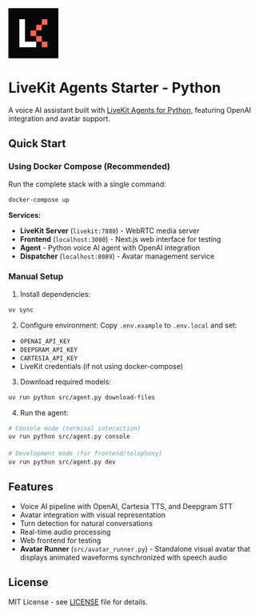 <a href="https://livekit.io/">
  <img src="./.github/assets/livekit-mark.png" alt="LiveKit logo" width="100" height="100">
</a>

# LiveKit Agents Starter - Python

A voice AI assistant built with [LiveKit Agents for Python](https://github.com/livekit/agents), featuring OpenAI integration and avatar support.

## Quick Start

### Using Docker Compose (Recommended)

Run the complete stack with a single command:

```bash
docker-compose up
```

**Services:**
- **LiveKit Server** (`livekit:7880`) - WebRTC media server
- **Frontend** (`localhost:3000`) - Next.js web interface for testing
- **Agent** - Python voice AI agent with OpenAI integration
- **Dispatcher** (`localhost:8089`) - Avatar management service

### Manual Setup

1. Install dependencies:
```bash
uv sync
```

2. Configure environment:
Copy `.env.example` to `.env.local` and set:
- `OPENAI_API_KEY`
- `DEEPGRAM_API_KEY` 
- `CARTESIA_API_KEY`
- LiveKit credentials (if not using docker-compose)

3. Download required models:
```bash
uv run python src/agent.py download-files
```

4. Run the agent:
```bash
# Console mode (terminal interaction)
uv run python src/agent.py console

# Development mode (for frontend/telephony)
uv run python src/agent.py dev
```

## Features

- Voice AI pipeline with OpenAI, Cartesia TTS, and Deepgram STT
- Avatar integration with visual representation
- Turn detection for natural conversations
- Real-time audio processing
- Web frontend for testing
- **Avatar Runner** (`src/avatar_runner.py`) - Standalone visual avatar that displays animated waveforms synchronized with speech audio

## License

MIT License - see [LICENSE](LICENSE) file for details.